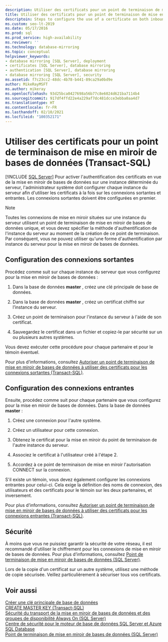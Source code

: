 ```yaml
---
description: Utiliser des certificats pour un point de terminaison de mise en miroir de bases de données (Transact-SQL)
title: Utiliser des certificats pour un point de terminaison de mise en miroir de bases de données
descriptoin: Steps to configure the use of a certificate on both inbound and outbound connections for a SQL Server database mirroring endpoint.
ms.custom: seo-lt-2019
ms.date: 05/17/2016
ms.prod: sql
ms.prod_service: high-availability
ms.reviewer: ''
ms.technology: database-mirroring
ms.topic: conceptual
helpviewer_keywords:
- database mirroring [SQL Server], deployment
- certificates [SQL Server], database mirroring
- authentication [SQL Server], database mirroring
- database mirroring [SQL Server], security
ms.assetid: f7c23cc2-48dc-4b78-b441-89ca29a0bd9e
author: MikeRayMSFT
ms.author: mikeray
ms.openlocfilehash: 93d25bca0427698a56b77c8e6024d621ba7114b4
ms.sourcegitcommit: 917df4ffd22e4a229af7dc481dcce3ebba0aa4d7
ms.translationtype: HT
ms.contentlocale: fr-FR
ms.lasthandoff: 02/10/2021
ms.locfileid: "100352171"
---
```

# <a name="use-certificates-for-a-database-mirroring-endpoint-transact-sql"></a>Utiliser des certificats pour un point de terminaison de mise en miroir de bases de données (Transact-SQL)
 [!INCLUDE [SQL Server](../../includes/applies-to-version/sqlserver.md)]
  Pour activer l'authentification des certificats en vue de la mise en miroir de bases de données sur une instance déterminée du serveur, l'administrateur système doit configurer chaque instance du serveur afin d'utiliser les certificats à la fois sur les connexions sortantes et entrantes. Les connexions sortantes doivent être configurées en premier.  
  
> [!NOTE]  
>  Toutes les connexions de mise en miroir situées sur une instance du serveur utilisent un point de terminaison de mise en miroir de bases de données unique, et vous devez spécifier la méthode d'authentification de l'instance du serveur au moment de la création de ce point de terminaison. Par conséquent, vous ne pouvez utiliser qu'une forme d'authentification par instance du serveur pour la mise en miroir de bases de données.  
  
## <a name="configuring-outbound-connections"></a>Configuration des connexions sortantes  
 Procédez comme suit sur chaque instance du serveur que vous configurez pour la mise en miroir de bases de données :  
  
1.  Dans la base de données **master** , créez une clé principale de base de données.  
  
2.  Dans la base de données **master** , créez un certificat chiffré sur l’instance du serveur.  
  
3.  Créez un point de terminaison pour l'instance du serveur à l'aide de son certificat.  
  
4.  Sauvegardez le certificat dans un fichier et copiez-le par sécurité sur un ou plusieurs autres systèmes.  
  
 Vous devez exécuter cette procédure pour chaque partenaire et pour le témoin éventuel.  
  
 Pour plus d’informations, consultez [Autoriser un point de terminaison de mise en miroir de bases de données à utiliser des certificats pour les connexions sortantes &#40;Transact-SQL&#41;](../../database-engine/database-mirroring/database-mirroring-use-certificates-for-outbound-connections.md).  
  
## <a name="configuring-inbound-connections"></a>Configuration des connexions entrantes  
 Ensuite, procédez comme suit pour chaque partenaire que vous configurez pour la mise en miroir de bases de données. Dans la base de données **master** :  
  
1.  Créez une connexion pour l'autre système.  
  
2.  Créez un utilisateur pour cette connexion.  
  
3.  Obtenez le certificat pour la mise en miroir du point de terminaison de l'autre instance du serveur.  
  
4.  Associez le certificat à l'utilisateur créé à l'étape 2.  
  
5.  Accordez à ce point de terminaison de mise en miroir l'autorisation CONNECT sur la connexion.  
  
 S'il existe un témoin, vous devez également configurer les connexions entrantes pour celui-ci. Cela exige la définition des noms de connexion, des utilisateurs et des certificats pour le témoin sur les deux partenaires, et inversement.  
  
 Pour plus d’informations, consultez [Autoriser un point de terminaison de mise en miroir de bases de données à utiliser des certificats pour les connexions entrantes &#40;Transact-SQL&#41;](../../database-engine/database-mirroring/database-mirroring-use-certificates-for-inbound-connections.md).  
  
## <a name="security"></a>Sécurité  
 À moins que vous ne puissiez garantir la sécurité de votre réseau, il est recommandé d'utiliser le chiffrement pour les connexions de mise en miroir de bases de données. Pour plus d’informations, consultez [Point de terminaison de mise en miroir de bases de données &#40;SQL Server&#41;](../../database-engine/database-mirroring/the-database-mirroring-endpoint-sql-server.md).  
  
 Lors de la copie d'un certificat sur un autre système, utilisez une méthode de copie sécurisée. Veillez particulièrement à sécuriser tous vos certificats.  
  
## <a name="see-also"></a>Voir aussi  
 [Créer une clé principale de base de données](../../relational-databases/security/encryption/create-a-database-master-key.md)   
 [CREATE MASTER KEY &#40;Transact-SQL&#41;](../../t-sql/statements/create-master-key-transact-sql.md)   
 [Sécurité du transport de la mise en miroir de bases de données et des groupes de disponibilité Always On &#40;SQL Server&#41;](../../database-engine/database-mirroring/transport-security-database-mirroring-always-on-availability.md)   
 [Centre de sécurité pour le moteur de base de données SQL Server et Azure SQL Database](../../relational-databases/security/security-center-for-sql-server-database-engine-and-azure-sql-database.md)   
 [Point de terminaison de mise en miroir de bases de données &#40;SQL Server&#41;](../../database-engine/database-mirroring/the-database-mirroring-endpoint-sql-server.md)  
  
  
